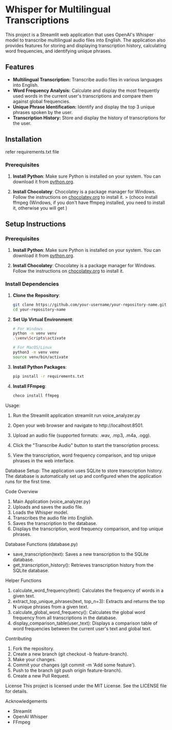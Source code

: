 # Whisper for Multilingual Transcriptions

This project is a Streamlit web application that uses OpenAI's Whisper model to transcribe multilingual audio files into English. The application also provides features for storing and displaying transcription history, calculating word frequencies, and identifying unique phrases.

## Features

- **Multilingual Transcription:** Transcribe audio files in various languages into English.
- **Word Frequency Analysis:** Calculate and display the most frequently used words in the current user's transcriptions and compare them against global frequencies.
- **Unique Phrase Identification:** Identify and display the top 3 unique phrases spoken by the user.
- **Transcription History:** Store and display the history of transcriptions for the user.

## Installation
refer requirements.txt file

### Prerequisites

1. **Install Python**: Make sure Python is installed on your system. You can download it from [python.org](https://www.python.org/).

2. **Install Chocolatey**: Chocolatey is a package manager for Windows. Follow the instructions on [chocolatey.org](https://chocolatey.org/install) to install it. > (choco install ffmpeg (Windows, if you don't have ffmpeg installed, you need to install it, otherwise you will get )



## Setup Instructions

### Prerequisites

1. **Install Python**: Make sure Python is installed on your system. You can download it from [python.org](https://www.python.org/).

2. **Install Chocolatey**: Chocolatey is a package manager for Windows. Follow the instructions on [chocolatey.org](https://chocolatey.org/install) to install it.

### Install Dependencies

1. **Clone the Repository**:

    ```bash
    git clone https://github.com/your-username/your-repository-name.git
    cd your-repository-name
    ```

2. **Set Up Virtual Environment**:

    ```bash
    # For Windows
    python -m venv venv
    .\venv\Scripts\activate

    # For MacOS/Linux
    python3 -m venv venv
    source venv/bin/activate
    ```

3. **Install Python Packages**:

    ```bash
    pip install -r requirements.txt
    ```

4. **Install FFmpeg**:

    ```bash
    choco install ffmpeg
    ```

Usage:

1. Run the Streamlit application
    streamlit run voice_analyzer.py

2. Open your web browser and navigate to http://localhost:8501.

3. Upload an audio file (supported formats: .wav, .mp3, .m4a, .ogg).

4. Click the "Transcribe Audio" button to start the transcription process.

5. View the transcription, word frequency comparison, and top unique phrases in the web interface.

Database Setup:
The application uses SQLite to store transcription history. The database is automatically set up and configured when the application runs for the first time.

Code Overview
1. Main Application (voice_analyzer.py)
2. Uploads and saves the audio file.
3. Loads the Whisper model.
4. Transcribes the audio file into English.
5. Saves the transcription to the database.
6. Displays the transcription, word frequency comparison, and top unique phrases.

Database Functions (database.py)
* save_transcription(text): Saves a new transcription to the SQLite database.
* get_transcription_history(): Retrieves transcription history from the SQLite database.

Helper Functions
1. calculate_word_frequency(text): Calculates the frequency of words in a given text.
2. extract_top_unique_phrases(text, top_n=3): Extracts and returns the top N unique phrases from a given text.
3. calculate_global_word_frequency(): Calculates the global word frequency from all transcriptions in the database.
4. display_comparison_table(user_text): Displays a comparison table of word frequencies between the current user's text and global text.

Contributing
1. Fork the repository.
2. Create a new branch (git checkout -b feature-branch).
3. Make your changes.
4. Commit your changes (git commit -m 'Add some feature').
5. Push to the branch (git push origin feature-branch).
6. Create a new Pull Request.

License
This project is licensed under the MIT License. See the LICENSE file for details.

Acknowledgements
* Streamlit
* OpenAI Whisper
* FFmpeg


